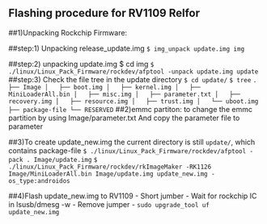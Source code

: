 ## Flashing procedure for RV1109 Relfor

##1)Unpacking Rockchip Firmware:

##step:1) Unpacking release_update.img
		`$ img_unpack update.img img`

##step:2) unpacking update.img
		$ cd img
		`$ ./linux/Linux_Pack_Firmware/rockdev/afptool -unpack update.img update`
##step:3) Check the file tree in the update directory
		`$ cd update/`
		`$ tree`
	```	.
		├── Image
		│   ├── boot.img
		│   ├── kernel.img
		│   ├── MiniLoaderAll.bin
		│   ├── misc.img
		│   ├── parameter.txt
		│   ├── recovery.img
		│   ├── resource.img
		│   ├── trust.img
		│   └── uboot.img
		├── package-file
		└── RESERVED
	```
##2)emmc partiton:
	to change the emmc partition by using Image/parameter.txt
	And copy the parameter file to parameter

##3)To create update_new.img
	the current directory is still `update/`, which contains package-file
	`$ ./linux/Linux_Pack_Firmware/rockdev/afptool -pack . Image/update.img`
	`$ ./linux/Linux_Pack_Firmware/rockdev/rkImageMaker -RK1126 Image/MiniLoaderAll.bin
						Image/update.img update_new.img -os_type:androidos`

##4)Flash update_new.img to RV1109
	- Short jumber
	- Wait for rockchip IC in lsusb/dmesg -w
	- Remove jumper
	- `sudo upgrade_tool uf update_new.img`
